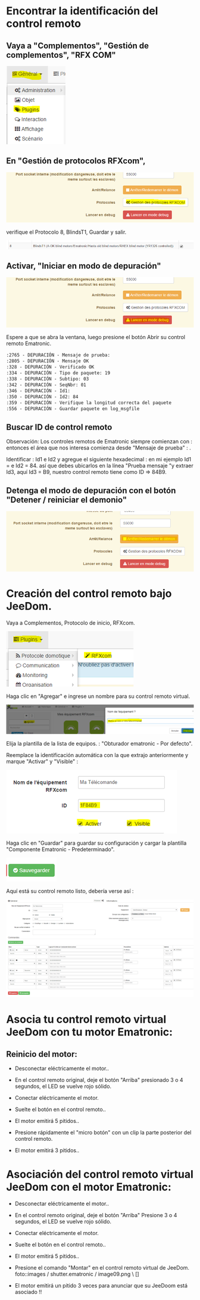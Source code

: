 Encontrar la identificación del control remoto 
====================================

Vaya a "Complementos", "Gestión de complementos", "RFX COM" 
------------------------------------------------------

![image07](images/volet.ematronic/image07.png)

En "Gestión de protocolos RFXcom", 
-------------------------------------

![image04](images/volet.ematronic/image04.png)

verifique el Protocolo 8, BlindsT1, Guardar y salir.

![image08](images/volet.ematronic/image08.png)

Activar, "Iniciar en modo de depuración" 
-------------------------------

![image03](images/volet.ematronic/image03.png)

Espere a que se abra la ventana, luego presione el botón Abrir
su control remoto Ematronic.

    :2765 - DEPURACIÓN - Mensaje de prueba: 
    :2805 - DEPURACIÓN - Mensaje OK
    :328 - DEPURACIÓN - Verificado OK
    :334 - DEPURACIÓN - Tipo de paquete: 19
    :338 - DEPURACIÓN - Subtipo: 03
    :342 - DEPURACIÓN - SeqNbr: 01
    :346 - DEPURACIÓN - Id1: 
    :350 - DEPURACIÓN - Id2: 84
    :359 - DEPURACIÓN - Verifique la longitud correcta del paquete
    :556 - DEPURACIÓN - Guardar paquete en log_msgfile

Buscar ID de control remoto 
-------------------------------------

Observación: Los controles remotos de Ematronic siempre comienzan con : 
entonces el área que nos interesa comienza desde "Mensaje de prueba" : .

Identificar : Id1 e Id2 y agregue el siguiente hexadecimal : en mi ejemplo
Id1 =  e Id2 = 84. así que debes ubicarlos en la línea "Prueba
mensaje "y extraer Id3, aquí Id3 = B9, nuestro control remoto tiene
como ID ⇒ 84B9.

Detenga el modo de depuración con el botón "Detener / reiniciar el demonio" 
-----------------------------------------------------------------

![image06](images/volet.ematronic/image06.png)

Creación del control remoto bajo JeeDom. 
=======================================

Vaya a Complementos, Protocolo de inicio, RFXcom.

![image10](images/volet.ematronic/image10.png)

Haga clic en "Agregar" e ingrese un nombre para su control remoto
virtual.

![image00](images/volet.ematronic/image00.png)

Elija la plantilla de la lista de equipos. : "Obturador ematronic -
Por defecto".

Reemplace la identificación automática con la que extrajo anteriormente
y marque "Activar" y "Visible" :

![image11](images/volet.ematronic/image11.png)

Haga clic en "Guardar" para guardar su configuración y
cargar la plantilla "Componente Ematronic - Predeterminado".

![image02](images/volet.ematronic/image02.png)

Aquí está su control remoto listo, debería verse así :

![image05](images/volet.ematronic/image05.png)

Asocia tu control remoto virtual JeeDom con tu motor Ematronic: 
======================================================================

Reinicio del motor: 
---------------------------

-   Desconectar eléctricamente el motor..

-   En el control remoto original, deje el botón "Arriba" presionado 3 o 4
    segundos, el LED se vuelve rojo sólido.

-   Conectar eléctricamente el motor.

-   Suelte el botón en el control remoto..

-   El motor emitirá 5 pitidos..

-   Presione rápidamente el "micro botón" con un clip
    la parte posterior del control remoto.

-   El motor emitirá 3 pitidos..

Asociación del control remoto virtual JeeDom con el motor Ematronic: 
====================================================================

-   Desconectar eléctricamente el motor..

-   En el control remoto original, deje el botón "Arriba" Presione 3 o 4
    segundos, el LED se vuelve rojo sólido.

-   Conectar eléctricamente el motor.

-   Suelte el botón en el control remoto..

-   El motor emitirá 5 pitidos..

-   Presione el comando "Montar" en el control remoto virtual de
    JeeDom. foto::images / shutter.ematronic / image09.png \ [\]

-   El motor emitirá un pitido 3 veces para anunciar que su JeeDoom está asociado
    !!


